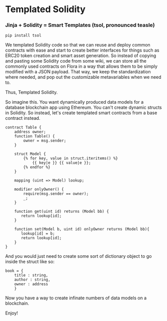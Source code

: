 # Templated Solidity

### Jinja + Solidity = Smart Templates (tsol, pronounced teasle)

```pip install tsol```

We templated Solidity code so that we can reuse and deploy common contracts with ease and start to create better interfaces for things such as ERC20 token creation and smart asset generation. So instead of copying and pasting some Solidity code from some wiki, we can store all the commonly used contracts on Flora in a way that allows them to be simply modified with a JSON payload. That way, we keep the standardization where needed, and pop out the customizable metavariables when we need to.

Thus, Templated Solidity.

So imagine this. You want dynamically produced data models for a database blockchain app using Ethereum. You can't create dynamic structs in Solidity. So instead, let's create templated smart contracts from a base contract instead.

```
contract Table {
    address owner;
    function Table() {
        owner = msg.sender;
    }
    
    struct Model {
        {% for key, value in struct.iteritems() %}
            {{ key|e }} {{ value|e }};
        {% endfor %}
    }
    
    mapping (uint => Model) lookup;
    
    modifier onlyOwner() {
        require(msg.sender == owner);
        _;
    }
    
    function get(uint id) returns (Model bb) {
       return lookup[id];
    }
    
    function set(Model b, uint id) onlyOwner returns (Model bb){
       lookup[id] = b;
       return lookup[id];
    }
}

```

And you would just need to create some sort of dictionary object to go inside the struct like so:

```
book = {
	title : string,
	author : string,
	owner : address
	}

```

Now you have a way to create infinate numbers of data models on a blockchain.

Enjoy!
